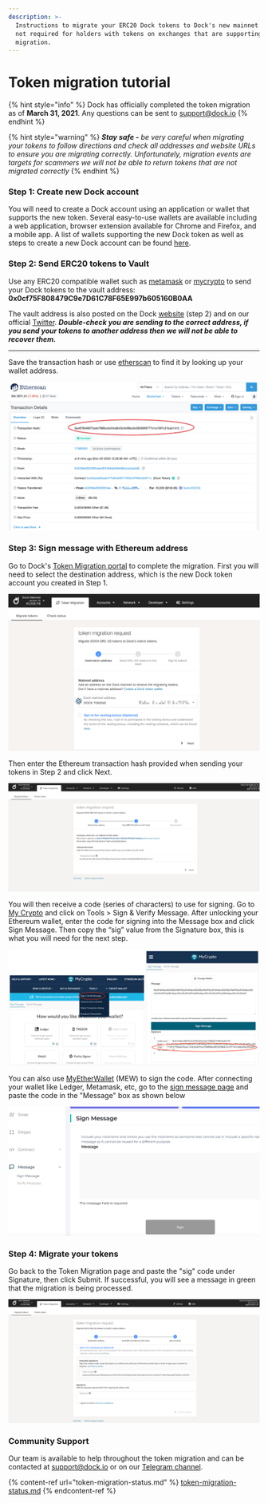 ```yaml
---
description: >-
  Instructions to migrate your ERC20 Dock tokens to Dock's new mainnet. This is
  not required for holders with tokens on exchanges that are supporting the
  migration.
---
```


# Token migration tutorial

{% hint style="info" %}
Dock has officially completed the token migration as of **March 31, 2021**. Any questions can be sent to [support@dock.io](mailto:support@dock.io)
{% endhint %}

{% hint style="warning" %}
_**Stay safe -** be very careful when migrating your tokens to follow directions and check all addresses and website URLs to ensure you are migrating correctly.  Unfortunately, migration events are targets for scammers we will not be able to return tokens that are not migrated correctly_
{% endhint %}

### Step 1: Create new Dock account

You will need to create a Dock account using an application or wallet that supports the new token. Several easy-to-use wallets are available including a web application, browser extension available for Chrome and Firefox, and a mobile app. A list of wallets supporting the new Dock token as well as steps to create a new Dock account can be found [here](https://docs.dock.io/token-migration/migration-tutorial/wallets-and-account-creation).

### Step 2: Send ERC20 tokens to Vault

Use any ERC20 compatible wallet such as [metamask](https://metamask.io/) or [mycrypto](http://mycrypto.com/) to send your Dock tokens to the vault address: **0x0cf75F808479C9e7D61C78F65E997b605160B0AA**

The vault address is also posted on the Dock [website](https://www.dock.io/token-migration) (step 2) and on our official [Twitter](https://twitter.com/docknetwork). _**Double-check you are sending to the correct address, if you send your tokens to another address then we will not be able to recover them.**_

****

Save the transaction hash or use [etherscan](https://etherscan.io/) to find it by looking up your wallet address.

![](<../../../.gitbook/assets/4 (1).png>)

### Step 3: Sign message with Ethereum address

Go to Dock's [Token Migration portal](https://fe.dock.io/#/token-migration) to complete the migration. First you will need to select the destination address, which is the new Dock token account you created in Step 1.

![](../../../.gitbook/assets/step-1.png)

Then enter the Ethereum transaction hash provided when sending your tokens in Step 2 and click Next.

![](../../../.gitbook/assets/swap-step2.png)

You will then receive a code (series of characters) to use for signing. Go to [My Crypto](https://mycrypto.com/) and click on Tools > Sign & Verify Message. After unlocking your Ethereum wallet, enter the code for signing into the Message box and click Sign Message. Then copy the “sig” value from the Signature box, this is what you will need for the next step.

![Message signing with MyCrypto](<../../../.gitbook/assets/mycrypto1 (2).png>)

You can also use [MyEtherWallet](https://www.myetherwallet.com/) (MEW) to sign the code. After connecting your wallet like Ledger, Metamask, etc, go to the [sign message page](https://www.myetherwallet.com/interface/sign-message) and paste the code in the "Message" box as shown below

![](../../../.gitbook/assets/mew-sign.png)

### Step 4: Migrate your tokens

&#x20;Go back to the Token Migration page and paste the "sig" code under Signature, then click Submit. If successful, you will see a message in green that the migration is being processed.

![](../../../.gitbook/assets/swap-step3.png)

### Community Support

Our team is available to help throughout the token migration and can be contacted at [support@dock.io](mailto:support@dock.io) or on our [Telegram channel](https://t.me/dockio).

{% content-ref url="token-migration-status.md" %}
[token-migration-status.md](token-migration-status.md)
{% endcontent-ref %}
